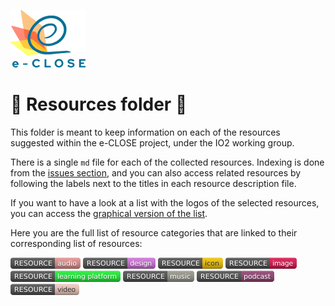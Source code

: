 ![](../Logos/e-close-color.png)

# :paperclip: Resources folder :paperclip:

This folder is meant to keep information on each of the resources suggested
within the e-CLOSE project, under the IO2 working group.

There is a single `md` file for each of the collected resources. Indexing is done from the [issues section](https://github.com/e-CLOSE/Toolbox/issues?q=label%3A02_RESOURCE), and you can also access related resources by following the labels next to the titles in each resource description file.

If you want to have a look at a list with the logos of the selected resources, you can access the [graphical version of the list](resources-logos.md).

Here you are the full list of resource categories that are linked to their corresponding list of resources:

[<img src="images/resource-audio.png" align="bottom">](https://github.com/e-CLOSE/Toolbox/issues?q=label%3A02_RESOURCE+label%3Aaudio)
[<img src="images/resource-design.png" align="bottom">](https://github.com/e-CLOSE/Toolbox/issues?q=label%3A02_RESOURCE+label%3Adesign)
[<img src="images/resource-icon.png" align="bottom">](https://github.com/e-CLOSE/Toolbox/issues?q=label%3A02_RESOURCE+label%3Aicon) 
[<img src="images/resource-image.png" align="bottom">](https://github.com/e-CLOSE/Toolbox/issues?q=label%3A02_RESOURCE+label%3Aimage)
[<img src="images/resource-learning_platform.png" align="bottom">](https://github.com/e-CLOSE/Toolbox/issues?q=label%3A02_RESOURCE+label%3Alearning_platform)
[<img src="images/resource-music.png" align="bottom">](https://github.com/e-CLOSE/Toolbox/issues?q=label%3A02_RESOURCE+label%3Amusic)
[<img src="images/resource-podcast.png" align="bottom">](https://github.com/e-CLOSE/Toolbox/issues?q=label%3A02_RESOURCE+label%3Apodcast)
[<img src="images/resource-video.png" align="bottom">](https://github.com/e-CLOSE/Toolbox/issues?q=label%3A02_RESOURCE+label%3Avideo)
